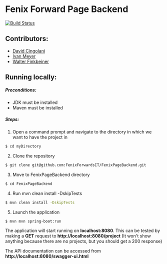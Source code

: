 # Fenix Forward Page Backend
[![Build Status](https://travis-ci.org/FenixForwardsIT/FenixPageBackend.svg?branch=master)](https://travis-ci.org/FenixForwardsIT/FenixPageBackend)

## Contributors:
- [David Cingolani](https://www.linkedin.com/in/dcingolani/)
- [Ivan Meyer](https://www.linkedin.com/in/ivan-meyer-355ab715a/)
- [Walter Finkbeiner](https://www.linkedin.com/in/walter-finkbeiner-72129b9b/)

## Running locally:
##### Preconditions:
- JDK must be installed
- Maven must be installed
##### Steps:
1) Open a command prompt and navigate to the directory in which we want to have the project in
```sh
$ cd myDirectory
```
2) Clone the repository
```sh
$ git clone git@github.com:FenixForwardsIT/FenixPageBackend.git
```
3) Move to FenixPageBackend directory
```sh
$ cd FenixPageBackend
```
4) Run mvn clean install -DskipTests
```sh
$ mvn clean install -DskipTests
```
5) Launch the application
```sh
$ mvn mvn spring-boot:run
```
The application will start running on **localhost:8080**. This can be tested by making a **GET** request to **http://localhost:8080/project** (It won't show anything because there are no projects, but you should get a 200 response)

The API documentation can be accessed from **http://localhost:8080/swagger-ui.html**


